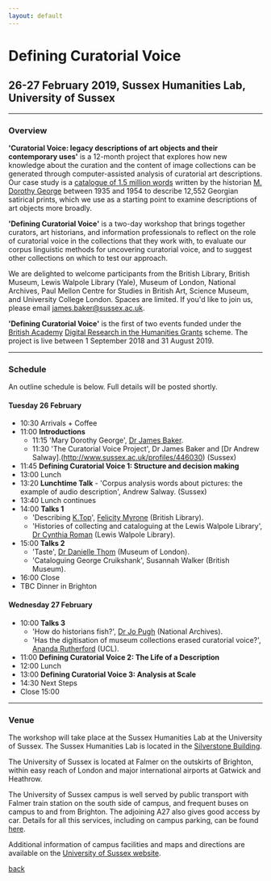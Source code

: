 ```yaml
---
layout: default
---
```


# Defining Curatorial Voice

## 26-27 February 2019, Sussex Humanities Lab, University of Sussex

______
### Overview

**'Curatorial Voice: legacy descriptions of art objects and their contemporary uses'** is a 12-month project that explores how new knowledge about the curation and the content of image collections can be generated through computer-assisted analysis of curatorial art descriptions. Our case study is a [catalogue of 1.5 million words](https://en.wikipedia.org/wiki/Catalogue_of_Political_and_Personal_Satires_Preserved_in_the_Department_of_Prints_and_Drawings_in_the_British_Museum) written by the historian [M. Dorothy George](https://doi.org/10.1093/ref:odnb/45657) between 1935 and 1954 to describe 12,552 Georgian satirical prints, which we use as a starting point to examine descriptions of art objects more broadly.

**'Defining Curatorial Voice'** is a two-day workshop that brings together curators, art historians, and information professionals to reflect on the role of curatorial voice in the collections that they work with, to evaluate our corpus linguistic methods for uncovering curatorial voice, and to suggest other collections on which to test our approach.

We are delighted to welcome participants from the British Library, British Museum, Lewis Walpole Library (Yale), Museum of London, National Archives, Paul Mellon Centre for Studies in British Art, Science Museum, and University College London. Spaces are limited. If you'd like to join us, please email [james.baker@sussex.ac.uk](mailto:james.baker@sussex.ac.uk).

**'Defining Curatorial Voice'** is the first of two events funded under the [British Academy](https://www.britac.ac.uk/) [Digital Research in the Humanities Grants](https://www.britac.ac.uk/ba-jisc-digital-research-in-the-humanities) scheme. The project is live between 1 September 2018 and 31 August 2019.

______
### Schedule

An outline schedule is below. Full details will be posted shortly.

#### Tuesday 26 February

- 10:30 Arrivals + Coffee
- 11:00 **Introductions**
	- 11:15 'Mary Dorothy George', [Dr James Baker](http://www.sussex.ac.uk/profiles/371022).
	- 11:30 'The Curatorial Voice Project', Dr James Baker and [Dr Andrew Salway].(http://www.sussex.ac.uk/profiles/446030) (Sussex)
- 11:45 **Defining Curatorial Voice 1: Structure and decision making**
- 13:00 Lunch
- 13:20 **Lunchtime Talk** - 'Corpus analysis words about pictures: the example of audio description', Andrew Salway. (Sussex)
- 13:40 Lunch continues
- 14:00 **Talks 1**
	- 'Describing [K.Top](https://www.bl.uk/projects/kings-topographical-collection-cataloguing-and-digitisation)', [Felicity Myrone](https://www.bl.uk/people/experts/felicity-myrone) (British Library).
	- 'Histories of collecting and cataloguing at the Lewis Walpole Library', [Dr Cynthia Roman](https://walpole.library.yale.edu/people/cynthia-roman) (Lewis Walpole Library).
- 15:00 **Talks 2**
	- 'Taste', [Dr Danielle Thom](https://twitter.com/danielle_j_thom?lang=en) (Museum of London).
	- 'Cataloguing George Cruikshank', Susannah Walker (British Museum).
- 16:00 Close
- TBC Dinner in Brighton

#### Wednesday 27 February

- 10:00 **Talks 3**
	- 'How do historians fish?', [Dr Jo Pugh](http://www.nationalarchives.gov.uk/about/our-research-and-academic-collaboration/our-research-and-people/staff-profiles/dr-jo-pugh/) (National Archives).
	- 'Has the digitisation of museum collections erased curatorial voice?', [Ananda Rutherford](https://twitter.com/smallandcross) (UCL).
- 11:00 **Defining Curatorial Voice 2: The Life of a Description**
- 12:00 Lunch
- 13:00 **Defining Curatorial Voice 3: Analysis at Scale**
- 14:30 Next Steps
- Close 15:00

______
### Venue

The workshop will take place at the Sussex Humanities Lab at the University of Sussex. The Sussex Humanities Lab is located in the [Silverstone Building](https://www.sussex.ac.uk/about/documents/uos-campus-map.pdf).

The University of Sussex is located at Falmer on the outskirts of Brighton, within easy reach of London and major international airports at Gatwick and Heathrow.

The University of Sussex campus is well served by public transport with Falmer train station on the south side of campus, and frequent buses on campus to and from Brighton. The adjoining A27 also gives good access by car. Details for all this services, including on campus parking, can be found [here](https://www.sussex.ac.uk/about/directions).

Additional information of campus facilities and maps and directions are available on the [University of Sussex website](https://www.sussex.ac.uk/about/campus/facilities).

[back](./)
